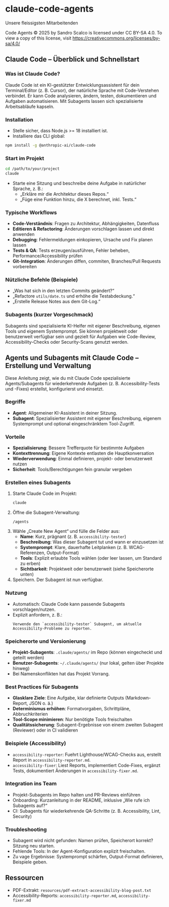 # claude-code-agents
Unsere fleissigsten Mitarbeitenden

Code Agents © 2025 by Sandro Scalco is licensed under CC BY-SA 4.0. To view a copy of this license, visit https://creativecommons.org/licenses/by-sa/4.0/ 

## Claude Code – Überblick und Schnellstart

### Was ist Claude Code?
Claude Code ist ein KI-gestützter Entwicklungsassistent für dein Terminal/Editor (z. B. Cursor), der natürliche Sprache mit Code-Verstehen verbindet. Er kann Code analysieren, ändern, testen, dokumentieren und Aufgaben automatisieren. Mit Subagents lassen sich spezialisierte Arbeitsabläufe kapseln.

### Installation
- Stelle sicher, dass Node.js >= 18 installiert ist.
- Installiere das CLI global:
```bash
npm install -g @anthropic-ai/claude-code
```

### Start im Projekt
```bash
cd /path/to/your/project
claude
```
- Starte eine Sitzung und beschreibe deine Aufgabe in natürlicher Sprache, z. B.:
  - „Erkläre mir die Architektur dieses Repos.“
  - „Füge eine Funktion hinzu, die X berechnet, inkl. Tests.“

### Typische Workflows
- **Code-Verständnis**: Fragen zu Architektur, Abhängigkeiten, Datenfluss
- **Editieren & Refactoring**: Änderungen vorschlagen lassen und direkt anwenden
- **Debugging**: Fehlermeldungen einkopieren, Ursache und Fix planen lassen
- **Tests & QA**: Tests erzeugen/ausführen, Fehler beheben, Performance/Accessibility prüfen
- **Git-Integration**: Änderungen diffen, commiten, Branches/Pull Requests vorbereiten

### Nützliche Befehle (Beispiele)
- „Was hat sich in den letzten Commits geändert?“
- „Refactore `utils/date.ts` und erhöhe die Testabdeckung.“
- „Erstelle Release Notes aus dem Git-Log.“

### Subagents (kurzer Vorgeschmack)
Subagents sind spezialisierte KI-Helfer mit eigener Beschreibung, eigenen Tools und eigenem Systemprompt. Sie können projektweit oder benutzerweit verfügbar sein und gezielt für Aufgaben wie Code-Review, Accessibility-Checks oder Security-Scans genutzt werden.

## Agents und Subagents mit Claude Code – Erstellung und Verwaltung

Diese Anleitung zeigt, wie du mit Claude Code spezialisierte Agents/Subagents für wiederkehrende Aufgaben (z. B. Accessibility-Tests und -Fixes) erstellst, konfigurierst und einsetzt.

### Begriffe
- **Agent**: Allgemeiner KI-Assistent in deiner Sitzung.
- **Subagent**: Spezialisierter Assistent mit eigener Beschreibung, eigenem Systemprompt und optional eingeschränktem Tool-Zugriff.

### Vorteile
- **Spezialisierung**: Bessere Trefferquote für bestimmte Aufgaben
- **Kontexttrennung**: Eigene Kontexte entlasten die Hauptkonversation
- **Wiederverwendung**: Einmal definieren, projekt- oder benutzerweit nutzen
- **Sicherheit**: Tools/Berechtigungen fein granular vergeben

### Erstellen eines Subagents
1. Starte Claude Code im Projekt:
   ```bash
   claude
   ```
2. Öffne die Subagent-Verwaltung:
   ```
   /agents
   ```
3. Wähle „Create New Agent“ und fülle die Felder aus:
   - **Name**: Kurz, prägnant (z. B. `accessibility-tester`)
   - **Beschreibung**: Was dieser Subagent tut und wann er einzusetzen ist
   - **Systemprompt**: Klare, dauerhafte Leitplanken (z. B. WCAG-Referenzen, Output-Format)
   - **Tools**: Explizit erlaubte Tools wählen (oder leer lassen, um Standard zu erben)
   - **Sichtbarkeit**: Projektweit oder benutzerweit (siehe Speicherorte unten)
4. Speichern. Der Subagent ist nun verfügbar.

### Nutzung
- Automatisch: Claude Code kann passende Subagents vorschlagen/nutzen.
- Explizit anfordern, z. B.:
  ```
  Verwende den `accessibility-tester` Subagent, um aktuelle Accessibility-Probleme zu reporten.
  ```

### Speicherorte und Versionierung
- **Projekt-Subagents**: `.claude/agents/` im Repo (können eingecheckt und geteilt werden)
- **Benutzer-Subagents**: `~/.claude/agents/` (nur lokal, gelten über Projekte hinweg)
- Bei Namenskonflikten hat das Projekt Vorrang.

### Best Practices für Subagents
- **Glasklare Ziele**: Eine Aufgabe, klar definierte Outputs (Markdown-Report, JSON o. ä.)
- **Determinismus erhöhen**: Formatvorgaben, Schrittpläne, Abbruchkriterien
- **Tool-Scope minimieren**: Nur benötigte Tools freischalten
- **Qualitätssicherung**: Subagent-Ergebnisse von einem zweiten Subagent (Reviewer) oder in CI validieren

### Beispiele (Accessibility)
- `accessibility-reporter`: Fuehrt Lighthouse/WCAG-Checks aus, erstellt Report in `accessibility-reporter.md`.
- `accessibility-fixer`: Liest Reports, implementiert Code-Fixes, ergänzt Tests, dokumentiert Änderungen in `accessibility-fixer.md`.

### Integration ins Team
- Projekt-Subagents im Repo halten und PR-Reviews einführen
- Onboarding: Kurzanleitung in der README, inklusive „Wie rufe ich Subagents auf?“
- CI: Subagents für wiederkehrende QA-Schritte (z. B. Accessibility, Lint, Security)

### Troubleshooting
- Subagent wird nicht gefunden: Namen prüfen, Speicherort korrekt? Sitzung neu starten.
- Fehlende Tools: In der Agent-Konfiguration explizit freischalten.
- Zu vage Ergebnisse: Systemprompt schärfen, Output-Format definieren, Beispiele geben.

## Ressourcen
- PDF-Extrakt: `resources/pdf-extract-accessibility-blog-post.txt`
- Accessibility-Reports: `accessibility-reporter.md`, `accessibility-fixer.md`
